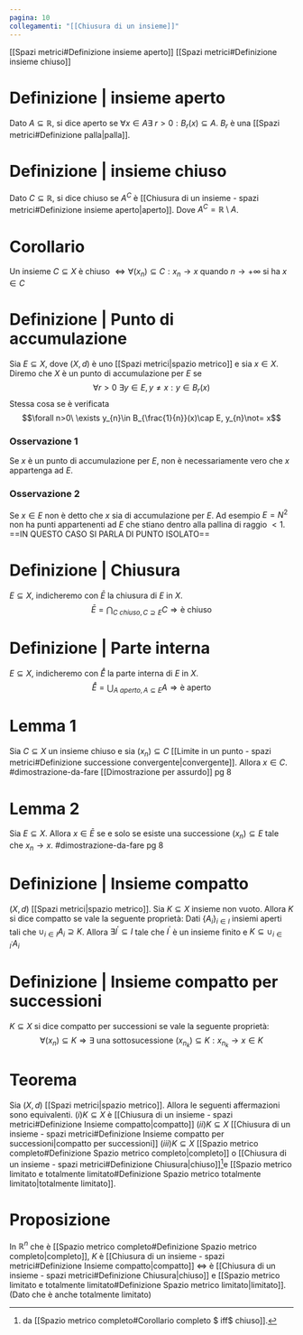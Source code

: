 ```yaml
---
pagina: 10
collegamenti: "[[Chiusura di un insieme]]"
---
```


[[Spazi metrici#Definizione insieme aperto]] 
[[Spazi metrici#Definizione insieme chiuso]]
# Definizione | insieme aperto
Dato $A\subseteq \mathbb{R}$, si dice aperto se $\forall x\in A \exists\  r>0:B_r(x)\subseteq A$.
$B_r$ è una [[Spazi metrici#Definizione palla|palla]].
# Definizione | insieme chiuso
Dato $C\subseteq\mathbb{R}$, si dice chiuso se $A^C$ è [[Chiusura di un insieme - spazi metrici#Definizione insieme aperto|aperto]]. Dove $A^{C}=\mathbb{R}\setminus A$.
# Corollario
Un insieme $C\subseteq X$ è chiuso $\iff \forall (x_n)\subseteq C:x_{n}\to x$ quando $n\to +\infty$ si ha $x\in C$
# Definizione | Punto di accumulazione
Sia $E\subseteq X$, dove $(X,d)$ è uno [[Spazi metrici|spazio metrico]] e sia $x\in X$.
Diremo che $X$ è un punto di accumulazione per $E$ se $$\forall r>0\ \exists y\in E, y\not=x:y\in B_r(x)$$
Stessa cosa se è verificata $$\forall n>0\ \exists y_{n}\in B_{\frac{1}{n}}(x)\cap E, y_{n}\not= x$$
### Osservazione 1
Se $x$ è un punto di accumulazione per $E$, non è necessariamente vero che $x$ appartenga ad $E$.
### Osservazione 2
Se $x\in E$ non è detto che $x$ sia di accumulazione per $E$.
Ad esempio $E=N^2$ non ha punti appartenenti ad $E$ che stiano dentro alla pallina di raggio $< 1$.
==IN QUESTO CASO SI PARLA DI PUNTO ISOLATO==
# Definizione | Chiusura
$E\subseteq X$, indicheremo con $\bar E$ la chiusura di $E$ in $X$.
$$\bar E=\bigcap_{C\ chiuso, C\supseteq E} C\Rightarrow \mbox{è chiuso}$$
# Definizione | Parte interna
$E\subseteq X$, indicheremo con $\mathring{E}$ la parte interna di $E$ in $X$.
$$\mathring{E}=\bigcup_{A\ aperto, A\subseteq E}A\Rightarrow\mbox{è aperto}$$
# Lemma 1
Sia $C\subseteq X$ un insieme chiuso e sia $(x_{n})\subseteq C$ [[Limite in un punto - spazi metrici#Definizione successione convergente|convergente]].
Allora $x\in C$.
#dimostrazione-da-fare [[Dimostrazione per assurdo]] pg 8
# Lemma 2
Sia $E\subseteq X$. Allora $x\in \bar E$ se e solo se esiste una successione $(x_n)\subseteq E$ tale che $x_{n}\to x.$
#dimostrazione-da-fare pg 8
# Definizione | Insieme compatto
$(X,d)$ [[Spazi metrici|spazio metrico]].
Sia $K\subseteq X$ insieme non vuoto.
Allora $K$ si dice compatto se vale la seguente proprietà:
Dati $\{A_i\}_{i\in I}$ insiemi aperti tali che $\cup_{i\in I} A_{i}\supseteq K$. 
Allora $\exists I^{'}\subseteq I$ tale che $I^{'}$ è un insieme finito e $K\subseteq \cup_{i\in I^{'}}A_{i}$ 
# Definizione | Insieme compatto per successioni
$K\subseteq X$ si dice compatto per successioni se vale la seguente proprietà:
$$\forall(x_n)\subseteq K\Rightarrow\exists\mbox{ una sottosucessione }(x_{n_{k}})\subseteq K: x_{n_{k}}\to x\in K$$
# Teorema
Sia $(X,d)$ [[Spazi metrici|spazio metrico]].
Allora le seguenti affermazioni sono equivalenti.
$(i)K\subseteq X$ è [[Chiusura di un insieme - spazi metrici#Definizione Insieme compatto|compatto]]
$(ii)K\subseteq X$ [[Chiusura di un insieme - spazi metrici#Definizione Insieme compatto per successioni|compatto per successioni]]
$(iii)K\subseteq X$ [[Spazio metrico completo#Definizione Spazio metrico completo|completo]] o [[Chiusura di un insieme - spazi metrici#Definizione Chiusura|chiuso]][^1]e [[Spazio metrico limitato e totalmente limitato#Definizione Spazio metrico totalmente limitato|totalmente limitato]].

# Proposizione
In $\mathbb{R}^{n}$ che è [[Spazio metrico completo#Definizione Spazio metrico completo|completo]], $K$ è [[Chiusura di un insieme - spazi metrici#Definizione Insieme compatto|compatto]] $\iff$ è [[Chiusura di un insieme - spazi metrici#Definizione Chiusura|chiuso]] e [[Spazio metrico limitato e totalmente limitato#Definizione Spazio metrico limitato|limitato]]. (Dato che è anche totalmente limitato)


[^1]: da [[Spazio metrico completo#Corollario completo $ iff$ chiuso]].
